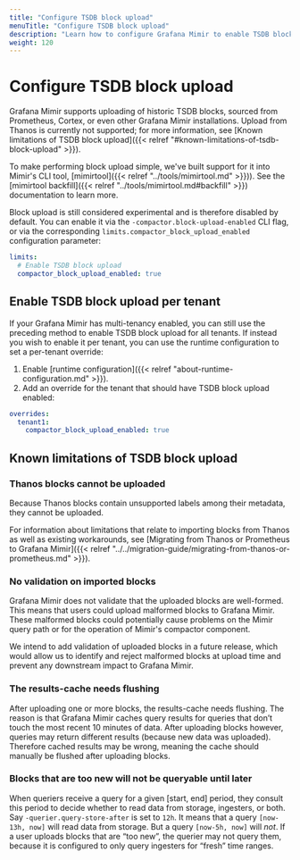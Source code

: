 ```yaml
---
title: "Configure TSDB block upload"
menuTitle: "Configure TSDB block upload"
description: "Learn how to configure Grafana Mimir to enable TSDB block upload"
weight: 120
---
```


# Configure TSDB block upload

Grafana Mimir supports uploading of historic TSDB blocks, sourced from Prometheus, Cortex, or even other
Grafana Mimir installations. Upload from Thanos is currently not supported; for more information, see [Known limitations of TSDB block upload]({{< relref "#known-limitations-of-tsdb-block-upload" >}}).

To make performing block upload simple, we've built support for it into Mimir's CLI tool, [mimirtool]({{< relref "../tools/mimirtool.md" >}})). See the [mimirtool backfill]({{< relref "../tools/mimirtool.md#backfill" >}}) documentation to learn more. 

Block upload is still considered experimental and is therefore disabled by default. You can enable it via the `-compactor.block-upload-enabled`
CLI flag, or via the corresponding `limits.compactor_block_upload_enabled` configuration parameter:

```yaml
limits:
  # Enable TSDB block upload
  compactor_block_upload_enabled: true
```

## Enable TSDB block upload per tenant

If your Grafana Mimir has multi-tenancy enabled, you can still use the preceding method to enable
TSDB block upload for all tenants. If instead you wish to enable it per tenant, you can use the
runtime configuration to set a per-tenant override:

1. Enable [runtime configuration]({{< relref "about-runtime-configuration.md" >}}).
1. Add an override for the tenant that should have TSDB block upload enabled:

```yaml
overrides:
  tenant1:
    compactor_block_upload_enabled: true
```

## Known limitations of TSDB block upload

### Thanos blocks cannot be uploaded

Because Thanos blocks contain unsupported labels among their metadata, they cannot be uploaded.

For information about limitations that relate to importing blocks from Thanos as well as existing workarounds, see
[Migrating from Thanos or Prometheus to Grafana Mimir]({{< relref "../../migration-guide/migrating-from-thanos-or-prometheus.md" >}}).

### No validation on imported blocks

Grafana Mimir does not validate that the uploaded blocks are well-formed. This means that users could upload malformed blocks to Grafana Mimir. These malformed blocks could potentially cause problems on the Mimir query path or for the operation of Mimir's compactor component.  

We intend to add validation of uploaded blocks in a future release, which would allow us to identify and reject malformed blocks at upload time and prevent any downstream impact to Grafana Mimir. 

### The results-cache needs flushing

After uploading one or more blocks, the results-cache needs flushing. The reason is that Grafana Mimir caches query results
for queries that don’t touch the most recent 10 minutes of data. After uploading blocks however, queries may return different
results (because new data was uploaded). Therefore cached results may be wrong, meaning the cache should manually be flushed
after uploading blocks.

### Blocks that are too new will not be queryable until later

When queriers receive a query for a given [start, end] period, they consult this period to decide whether to read
data from storage, ingesters, or both. Say `-querier.query-store-after` is set to `12h`. It means that a query
`[now-13h, now]` will read data from storage. But a query `[now-5h, now]` will _not_. If a user uploads blocks that are
“too new”, the querier may not query them, because it is configured to only query ingesters for “fresh” time ranges.